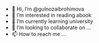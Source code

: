 - 👋 Hi, I’m @gulnozaibrohimova
- 👀 I’m interested in reading abook
- 🌱 I’m currently learning university
- 💞️ I’m looking to collaborate on ...
- 📫 How to reach me ...

<!---
gulnozaibrohimova/gulnozaibrohimova is a ✨ special ✨ repository because its `README.md` (this file) appears on your GitHub profile.
You can click the Preview link to take a look at your changes.
--->
